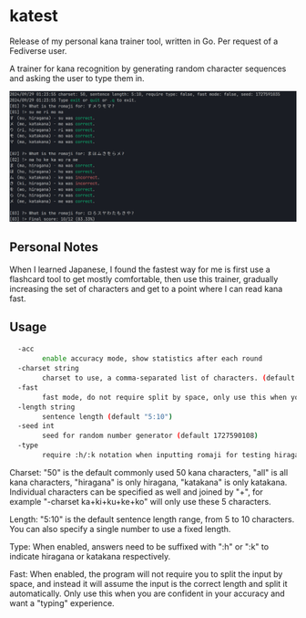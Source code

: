 # katest

Release of my personal kana trainer tool, written in Go. Per request of a Fediverse user.

A trainer for kana recognition by generating random character sequences and asking the user to type them in.


![Screenshot](assets/screenshot.png)

## Personal Notes

When I learned Japanese, I found the fastest way for me is first use a flashcard tool to get mostly comfortable, then use this trainer, gradually increasing the set of characters and get to a point where I can read kana fast.

## Usage

```bash
  -acc
        enable accuracy mode, show statistics after each round
  -charset string
        charset to use, a comma-separated list of characters. (default "50")
  -fast
        fast mode, do not require split by space, only use this when your error rate is low and want better speed
  -length string
        sentence length (default "5:10")
  -seed int
        seed for random number generator (default 1727590108)
  -type
        require :h/:k notation when inputting romaji for testing hiragana/katakana classification
```

Charset: "50" is the default commonly used 50 kana characters, "all" is all kana characters, "hiragana" is only hiragana, "katakana" is only katakana. Individual characters can be specified as well and joined by "+", for example "-charset ka+ki+ku+ke+ko" will only use these 5 characters.

Length: "5:10" is the default sentence length range, from 5 to 10 characters. You can also specify a single number to use a fixed length.

Type: When enabled, answers need to be suffixed with ":h" or ":k" to indicate hiragana or katakana respectively.

Fast: When enabled, the program will not require you to split the input by space, and instead it will assume the input is the correct length and split it automatically. Only use this when you are confident in your accuracy and want a "typing" experience.

